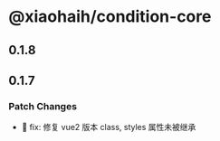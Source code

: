# @xiaohaih/condition-core

## 0.1.8

## 0.1.7

### Patch Changes

- :bug: fix: 修复 vue2 版本 class, styles 属性未被继承
